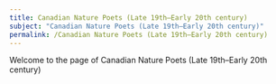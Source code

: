 ```yaml
---
title: Canadian Nature Poets (Late 19th–Early 20th century)
subject: "Canadian Nature Poets (Late 19th–Early 20th century)"
permalink: /Canadian Nature Poets (Late 19th–Early 20th century)
---
```


Welcome to the page of Canadian Nature Poets (Late 19th–Early 20th century)
